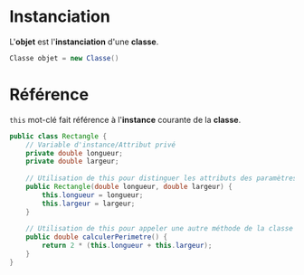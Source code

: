 # Instanciation
L'__objet__ est l'__instanciation__ d'une __classe__.

```java
Classe objet = new Classe()
```

# Référence
`this` mot-clé fait référence à l'__instance__ courante de la __classe__.

```java
public class Rectangle {
    // Variable d'instance/Attribut privé
    private double longueur;
    private double largeur;
    
    // Utilisation de this pour distinguer les attributs des paramètres
    public Rectangle(double longueur, double largeur) {
        this.longueur = longueur;
        this.largeur = largeur;
    }
    
    // Utilisation de this pour appeler une autre méthode de la classe
    public double calculerPerimetre() {
        return 2 * (this.longueur + this.largeur);
    }
}
```
